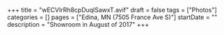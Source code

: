 +++
title = "wECVlrRh8cpDuqlSawxT.avif"
draft = false
tags = ["Photos"]
categories = []
pages = ["Edina, MN (7505 France Ave S)"]
startDate = ""
description = "Showroom in August of 2017"
+++
